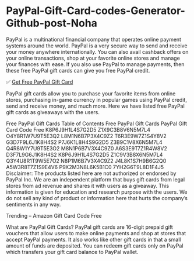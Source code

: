 # PayPal-Gift-Card-codes-Generator-Github-post-Noha

PayPal is a multinational financial company that operates online payment systems around the world. PayPal is a very secure way to send and receive your money anywhere internationally. You can also avail cashback offers on your online transactions, shop at your favorite  online stores and manage your finances with ease. If you also use PayPal to manage payments, then these free PayPal gift cards can give you free PayPal credit.

✅ [Get Free PayPal Gift Card](https://cash.megaofferus.xyz/)

PayPal gift cards allow you to purchase your favorite items from online stores, purchasing in-game currency in popular games using PayPal credit, send and receive money, and much more. Here we have listed free PayPal gift cards as giveaways with the users.

Free PayPal Gift Cards
Table of Contents
Free PayPal Gift Cards
PayPal Gift Card Code Free
K8P6J9H1L4S7G2D5
Z1X9C3B8V6N5M7L4
O4Y8R1W7U9T5E3Q2
L8M1N6B7P3X4C9Z2
T6R3E9W7Z1S4Y8V2
G3D7F9L6J1K8H4S2
P7J6K1L8H4S9G2D5
Z3B9C1V8X6N5M7L4
Q4R8W1Y7U9T5E3O2
M8N1P6B7V3X4C9Z0
A6S3E9T7Z1R4W8V2
D3F7L9G6J1K8H4S2
K8P6J9H1L4S7G2D5
Z1C9V3B8X6N5M7L4
Q3Y4U8R1T9W5E7O2
N8P1M6B7V3X4C9Z2
J4L8K1S7H9B6G2Q0
A5W3R8T7Z1S9E4V6
P9X2M3N8L6K5B1C0
7YH2G6T9L8D1F4J5
Disclaimer: The products listed here are not authorized or endorsed by PayPal Inc. We are an independent platform that buys gift cards from legal stores from ad revenue and shares it with users as a giveaway. This information is given for education and research purpose with the users. We do not sell any kind of product or information here that hurts the company’s sentiments in any way.

Trending – Amazon Gift Card Code Free

What are PayPal Gift Cards?
PayPal gift cards are 16-digit prepaid gift vouchers that allow users to make online payments and shop at stores that accept PayPal payments. It also works like other gift cards in that a small amount of funds are deposited. You can redeem gift cards only on PayPal which transfers your gift card balance to PayPal wallet.
